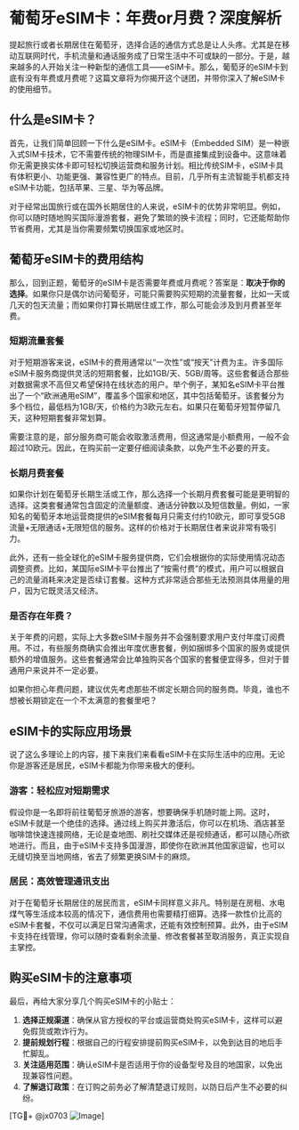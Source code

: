 # 葡萄牙eSIM卡：年费or月费？深度解析

提起旅行或者长期居住在葡萄牙，选择合适的通信方式总是让人头疼。尤其是在移动互联网时代，手机流量和通话服务成了日常生活中不可或缺的一部分。于是，越来越多的人开始关注一种新型的通信工具——eSIM卡。那么，葡萄牙的eSIM卡到底有没有年费或月费呢？这篇文章将为你揭开这个谜团，并带你深入了解eSIM卡的使用细节。

## 什么是eSIM卡？

首先，让我们简单回顾一下什么是eSIM卡。eSIM卡（Embedded SIM）是一种嵌入式SIM卡技术，它不需要传统的物理SIM卡，而是直接集成到设备中。这意味着你无需更换实体卡即可轻松切换运营商和服务计划。相比传统SIM卡，eSIM卡具有体积更小、功能更强、兼容性更广的特点。目前，几乎所有主流智能手机都支持eSIM卡功能，包括苹果、三星、华为等品牌。

对于经常出国旅行或在国外长期居住的人来说，eSIM卡的优势非常明显。例如，你可以随时随地购买国际漫游套餐，避免了繁琐的换卡流程；同时，它还能帮助你节省费用，尤其是当你需要频繁切换国家或地区时。

## 葡萄牙eSIM卡的费用结构

那么，回到正题，葡萄牙的eSIM卡是否需要年费或月费呢？答案是：**取决于你的选择**。如果你只是偶尔访问葡萄牙，可能只需要购买短期的流量套餐，比如一天或几天的包天流量；而如果你打算长期居住或工作，那么可能会涉及到月费甚至年费。

### 短期流量套餐

对于短期游客来说，eSIM卡的费用通常以“一次性”或“按天”计费为主。许多国际eSIM卡服务商提供灵活的短期套餐，比如1GB/天、5GB/周等。这些套餐适合那些对数据需求不高但又希望保持在线状态的用户。举个例子，某知名eSIM卡平台推出了一个“欧洲通用eSIM”，覆盖多个国家和地区，其中包括葡萄牙。该套餐分为多个档位，最低档为1GB/天，价格约为3欧元左右。如果只在葡萄牙短暂停留几天，这种短期套餐非常划算。

需要注意的是，部分服务商可能会收取激活费用，但这通常是小额费用，一般不会超过10欧元。因此，在购买前一定要仔细阅读条款，以免产生不必要的开支。

### 长期月费套餐

如果你计划在葡萄牙长期生活或工作，那么选择一个长期月费套餐可能是更明智的选择。这类套餐通常包含固定的流量额度、通话分钟数以及短信数量。例如，一家知名的葡萄牙本地运营商提供的eSIM套餐每月只需支付约10欧元，即可享受5GB流量+无限通话+无限短信的服务。这样的价格对于长期居住者来说非常有吸引力。

此外，还有一些全球化的eSIM卡服务提供商，它们会根据你的实际使用情况动态调整资费。比如，某国际eSIM卡平台推出了“按需付费”的模式，用户可以根据自己的流量消耗来决定是否续订套餐。这种方式非常适合那些无法预测具体用量的用户，因为它既灵活又经济。

### 是否存在年费？

关于年费的问题，实际上大多数eSIM卡服务并不会强制要求用户支付年度订阅费用。不过，有些服务商确实会推出年度优惠套餐，例如捆绑多个国家的服务或提供额外的增值服务。这些套餐通常会比单独购买各个国家的套餐便宜得多，但对于普通用户来说并不一定必要。

如果你担心年费问题，建议优先考虑那些不绑定长期合同的服务商。毕竟，谁也不想被长期锁定在一个不太满意的套餐里吧？

## eSIM卡的实际应用场景

说了这么多理论上的内容，接下来我们来看看eSIM卡在实际生活中的应用。无论你是游客还是居民，eSIM卡都能为你带来极大的便利。

### 游客：轻松应对短期需求

假设你是一名即将前往葡萄牙旅游的游客，想要确保手机随时能上网。这时，eSIM卡就是一个绝佳的选择。通过线上购买并激活后，你可以在机场、酒店甚至咖啡馆快速连接网络，无论是查地图、刷社交媒体还是视频通话，都可以随心所欲地进行。而且，由于eSIM卡支持多国漫游，即使你在欧洲其他国家逗留，也可以无缝切换至当地网络，省去了频繁更换SIM卡的麻烦。

### 居民：高效管理通讯支出

对于在葡萄牙长期居住的居民而言，eSIM卡同样意义非凡。特别是在房租、水电煤气等生活成本较高的情况下，通信费用也需要精打细算。选择一款性价比高的eSIM卡套餐，不仅可以满足日常沟通需求，还能有效控制预算。此外，由于eSIM卡支持在线管理，你可以随时查看剩余流量、修改套餐甚至取消服务，真正实现自主掌控。

## 购买eSIM卡的注意事项

最后，再给大家分享几个购买eSIM卡的小贴士：

1. **选择正规渠道**：确保从官方授权的平台或运营商处购买eSIM卡，这样可以避免假货或欺诈行为。
2. **提前规划行程**：根据自己的行程安排提前购买eSIM卡，以免到达目的地后手忙脚乱。
3. **关注适用范围**：确认eSIM卡是否适用于你的设备型号及目的地国家，以免出现兼容性问题。
4. **了解退订政策**：在订购之前务必了解清楚退订规则，以防日后产生不必要的纠纷。

[TG💪+ @jx0703 ![Image](https://github.com/user-attachments/assets/dbca1d08-cadb-493c-b0ec-ad6f7a83f270)]